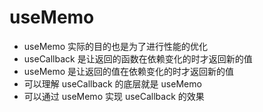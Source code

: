 # useMemo

- useMemo 实际的目的也是为了进行性能的优化
- useCallback 是让返回的函数在依赖变化的时才返回新的值
- useMemo 是让返回的值在依赖变化的时才返回新的值
- 可以理解 useCallback 的底层就是 useMemo
- 可以通过 useMemo 实现 useCallback 的效果
